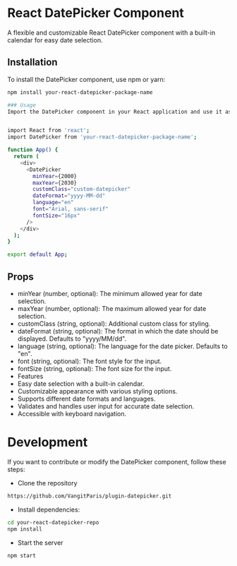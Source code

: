 # React DatePicker Component

A flexible and customizable React DatePicker component with a built-in calendar for easy date selection.

## Installation

To install the DatePicker component, use npm or yarn:

```bash
npm install your-react-datepicker-package-name

### Usage
Import the DatePicker component in your React application and use it as follows:


import React from 'react';
import DatePicker from 'your-react-datepicker-package-name';

function App() {
  return (
    <div>
      <DatePicker
        minYear={2000}
        maxYear={2030}
        customClass="custom-datepicker"
        dateFormat="yyyy-MM-dd"
        language="en"
        font="Arial, sans-serif"
        fontSize="16px"
      />
    </div>
  );
}

export default App;
```

## Props
- minYear (number, optional): The minimum allowed year for date selection.
- maxYear (number, optional): The maximum allowed year for date selection.
- customClass (string, optional): Additional custom class for styling.
- dateFormat (string, optional): The format in which the date should be displayed. Defaults to "yyyy/MM/dd".
- language (string, optional): The language for the date picker. Defaults to "en".
- font (string, optional): The font style for the input.
- fontSize (string, optional): The font size for the input.
- Features
- Easy date selection with a built-in calendar.
- Customizable appearance with various styling options.
- Supports different date formats and languages.
- Validates and handles user input for accurate date selection.
- Accessible with keyboard navigation.

# Development
If you want to contribute or modify the DatePicker component, follow these steps:
- Clone the repository 
```bash
https://github.com/VangitParis/plugin-datepicker.git
```

- Install dependencies: 
```bash
cd your-react-datepicker-repo
npm install
```
- Start the server
```bash
npm start
```



